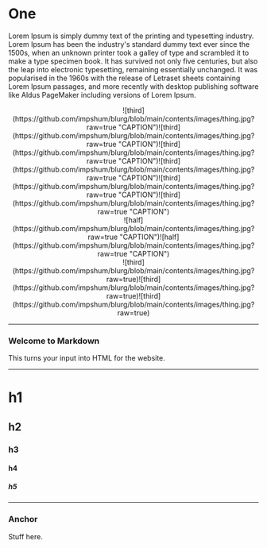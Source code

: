 # One

Lorem Ipsum is simply dummy text of the printing and typesetting industry. Lorem Ipsum has been the industry's standard dummy text ever since the 1500s, when an unknown
  printer took a galley of type and scrambled it to make a type specimen book. It has survived not only five centuries, but also the leap into electronic typesetting, remaining essentially unchanged. It was popularised in the 1960s with the release of
  Letraset sheets containing Lorem Ipsum passages, and more recently with desktop publishing software like Aldus PageMaker including versions of Lorem Ipsum.

<center>
![third](https://github.com/impshum/blurg/blob/main/contents/images/thing.jpg?raw=true "CAPTION")![third](https://github.com/impshum/blurg/blob/main/contents/images/thing.jpg?raw=true "CAPTION")![third](https://github.com/impshum/blurg/blob/main/contents/images/thing.jpg?raw=true "CAPTION")![third](https://github.com/impshum/blurg/blob/main/contents/images/thing.jpg?raw=true "CAPTION")![third](https://github.com/impshum/blurg/blob/main/contents/images/thing.jpg?raw=true "CAPTION")![third](https://github.com/impshum/blurg/blob/main/contents/images/thing.jpg?raw=true "CAPTION")
</center>

<center>
![half](https://github.com/impshum/blurg/blob/main/contents/images/thing.jpg?raw=true "CAPTION")![half](https://github.com/impshum/blurg/blob/main/contents/images/thing.jpg?raw=true "CAPTION")
</center>

<center>
![third](https://github.com/impshum/blurg/blob/main/contents/images/thing.jpg?raw=true)![third](https://github.com/impshum/blurg/blob/main/contents/images/thing.jpg?raw=true)![third](https://github.com/impshum/blurg/blob/main/contents/images/thing.jpg?raw=true)
</center>

* * *

### Welcome to Markdown

This turns your input into HTML for the website.

* * *

# h1

## h2

### h3

#### h4

##### h5

* * *

### Anchor

Stuff here.
